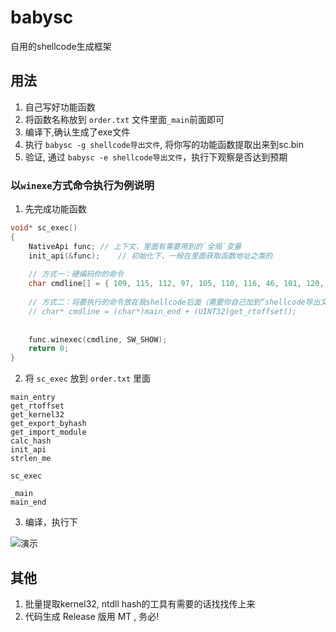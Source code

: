 # babysc
 自用的shellcode生成框架

## 用法
1. 自己写好功能函数
2. 将函数名称放到 `order.txt` 文件里面`_main`前面即可
3. 编译下,确认生成了exe文件
4. 执行 `babysc -g shellcode导出文件`, 将你写的功能函数提取出来到sc.bin
5. 验证,  通过 `babysc -e shellcode导出文件`，执行下观察是否达到预期


### 以`winexe`方式命令执行为例说明

1. 先完成功能函数

```C
void* sc_exec()
{
	NativeApi func;	// 上下文，里面有需要用到的`全局`变量
	init_api(&func);	// 初始化下，一般在里面获取函数地址之类的
	
	// 方式一：硬编码你的命令
	char cmdline[] = { 109, 115, 112, 97, 105, 110, 116, 46, 101, 120, 101 , 0 };	// mspaint.exe
	
	// 方式二：将要执行的命令放在我shellcode后面（需要你自己加到“shellcode导出文件”尾部），这样的好处就是，shellcode生成一次，要执行的命令可以通过修改尾部数据达到动态修改的目的
	// char* cmdline = (char*)main_end + (UINT32)get_rtoffset();
	
	
	func.winexec(cmdline, SW_SHOW);
	return 0;
}
```

2. 将 `sc_exec` 放到 `order.txt` 里面
```
main_entry
get_rtoffset
get_kernel32
get_export_byhash
get_import_module
calc_hash
init_api
strlen_me

sc_exec

_main
main_end

```

3. 编译，执行下

![演示](demo.png)


## 其他
1. 批量提取kernel32, ntdll hash的工具有需要的话找找传上来
2. 代码生成 Release 版用 MT , 务必!


